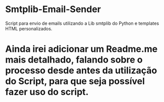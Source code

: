 # Smtplib-Email-Sender
Script para envio de emails utilizando a Lib smtplib do Python e templates HTML personalizados.


# Ainda irei adicionar um Readme.me mais detalhado, falando sobre o processo desde antes da utilização do Script, para que seja possível fazer uso do script.
